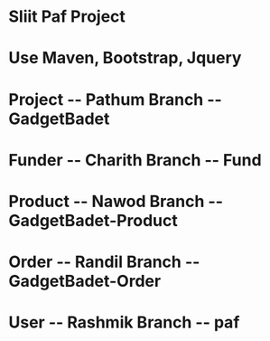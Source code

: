# Sliit Paf Project
# Use Maven, Bootstrap, Jquery

# Project -- Pathum Branch -- GadgetBadet
# Funder -- Charith Branch -- Fund
# Product -- Nawod Branch -- GadgetBadet-Product
# Order -- Randil Branch -- GadgetBadet-Order
# User -- Rashmik Branch -- paf
